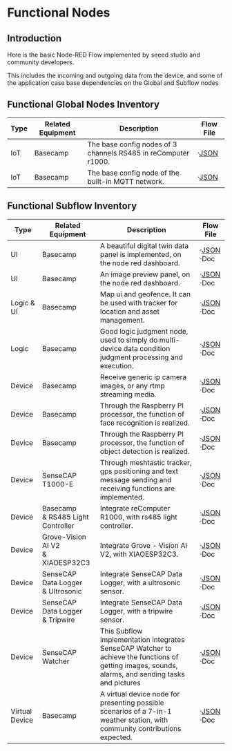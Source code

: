 # Functional Nodes

## Introduction

Here is the basic Node-RED Flow implemented by seeed studio and community developers.

This includes the incoming and outgoing data from the device, and some of the application case base dependencies on the Global and Subflow nodes

## Functional Global Nodes Inventory

| Type | Related Equipment | Description | Flow File |
| --- | --- | --- | --- |
| IoT | Basecamp | The base config nodes of 3 channels RS485 in reComputer r1000. | ·[JSON](./global/default_rs485_global_nodes.json) |
| IoT | Basecamp | The base config node of the built-in MQTT network. | ·[JSON](./global/default_rs485_global_nodes.json) |

## Functional Subflow Inventory

| Type | Related Equipment | Description | Flow File |
| --- | --- | --- | --- |
| UI | Basecamp | A beautiful digital twin data panel is implemented, on the node red dashboard. | ·[JSON](./subflow/digital-twin.json) <br/> ·Doc |
| UI | Basecamp | An image preview panel, on the node red dashboard. | ·[JSON](./subflow/image-preview-ui.json) <br/> ·Doc |
| Logic & UI | Basecamp | Map ui and geofence. It can be used with tracker for location and asset management. | ·[JSON](./subflow/geofence.json) <br/> ·Doc |
| Logic | Basecamp | Good logic judgment node, used to simply do multi-device data condition judgment processing and execution. | ·[JSON](./subflow/condition.json) <br/> ·Doc |
| Device | Basecamp | Receive generic ip camera images, or any rtmp streaming media. | ·[JSON](./subflow/rpi-ip-camera-rtsp.json) <br/> ·Doc |
| Device | Basecamp | Through the Raspberry PI processor, the function of face recognition is realized. | ·[JSON](./subflow/rpi-face-recognization.json) <br/> ·Doc |
| Device | Basecamp | Through the Raspberry PI processor, the function of object detection is realized. | ·[JSON](./subflow/rpi-object-detection.json) <br/> ·Doc |
| Device | SenseCAP T1000-E | Through meshtastic tracker, gps positioning and text message sending and receiving functions are implemented. | ·[JSON](./subflow/meshtastic.json) <br/> ·Doc |
| Device | Basecamp <br/>& RS485 Light Controller | Integrate reComputer R1000, with rs485 light controller. | ·[JSON](./subflow/rs485-light-controller.json) <br/> ·Doc |
| Device | Grove-Vision AI V2 <br/>& XIAOESP32C3 | Integrate Grove - Vision AI V2, with XIAOESP32C3. | ·[JSON](./subflow/grove-vision-ai-v2.json) <br/> ·Doc |
| Device | SenseCAP Data Logger<br/>& Ultrosonic | Integrate SenseCAP Data Logger, with a ultrosonic sensor. | ·[JSON](./subflow/sensecap-data-logger-ultrasonic.json) <br/> ·Doc |
| Device | SenseCAP Data Logger<br/>& Tripwire | Integrate SenseCAP Data Logger, with a tripwire sensor. | ·[JSON](./subflow/sensecap-data-logger-tripwire.json) <br/> ·Doc |
| Device | SenseCAP Watcher | This Subflow implementation integrates SenseCAP Watcher to achieve the functions of getting images, sounds, alarms, and sending tasks and pictures | ·[JSON](./subflow/sensecap-watcher.json) <br/> ·Doc |
| Virtual Device | Basecamp | A virtual device node for presenting possible scenarios of a 7-in-1 weather station, with community contributions expected. | ·[JSON](./subflow/7in1-weather-station.json) <br/> ·Doc |
